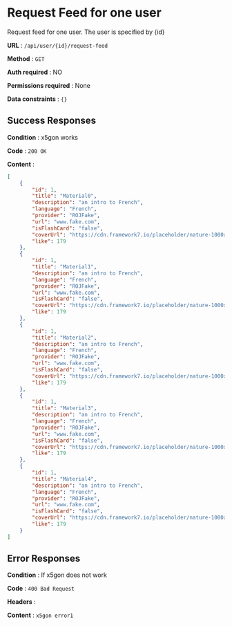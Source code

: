 # Request Feed for one user

Request feed for one user. The user is specified by {id}

**URL** : `/api/user/{id}/request-feed`

**Method** : `GET`

**Auth required** : NO

**Permissions required** : None

**Data constraints** : `{}`

## Success Responses

**Condition** : x5gon works

**Code** : `200 OK`

**Content** : 
```json
[
    {
        "id": 1,
        "title": "Material0",
        "description": "an intro to French",
        "language": "French",
        "provider": "ROJFake",
        "url": "www.fake.com",
        "isFlashCard": "false",
        "coverUrl": "https://cdn.framework7.io/placeholder/nature-1000x600-3.jpg",
        "like": 179
    },
    {
        "id": 1,
        "title": "Material1",
        "description": "an intro to French",
        "language": "French",
        "provider": "ROJFake",
        "url": "www.fake.com",
        "isFlashCard": "false",
        "coverUrl": "https://cdn.framework7.io/placeholder/nature-1000x600-5.jpg",
        "like": 179
    },
    {
        "id": 1,
        "title": "Material2",
        "description": "an intro to French",
        "language": "French",
        "provider": "ROJFake",
        "url": "www.fake.com",
        "isFlashCard": "false",
        "coverUrl": "https://cdn.framework7.io/placeholder/nature-1000x600-4.jpg",
        "like": 179
    },
    {
        "id": 1,
        "title": "Material3",
        "description": "an intro to French",
        "language": "French",
        "provider": "ROJFake",
        "url": "www.fake.com",
        "isFlashCard": "false",
        "coverUrl": "https://cdn.framework7.io/placeholder/nature-1000x600-6.jpg",
        "like": 179
    },
    {
        "id": 1,
        "title": "Material4",
        "description": "an intro to French",
        "language": "French",
        "provider": "ROJFake",
        "url": "www.fake.com",
        "isFlashCard": "false",
        "coverUrl": "https://cdn.framework7.io/placeholder/nature-1000x600-7.jpg",
        "like": 179
    }
]
```

## Error Responses

**Condition** : If x5gon does not work

**Code** : `400 Bad Request`

**Headers** : 

**Content** : `x5gon error1`